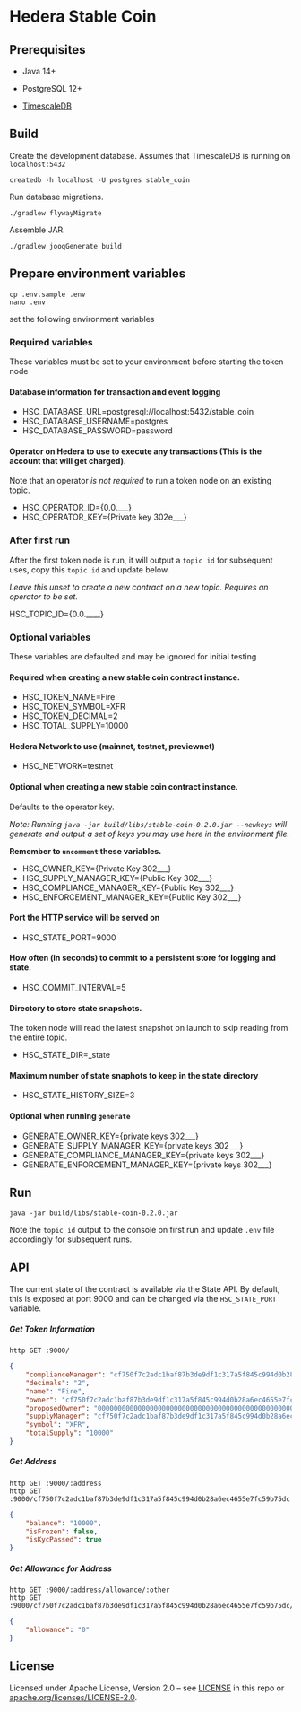 # Hedera Stable Coin

## Prerequisites

 - Java 14+

 - PostgreSQL 12+

 - [TimescaleDB](https://www.timescale.com/)

## Build

Create the development database. Assumes that TimescaleDB is running on `localhost:5432`

```
createdb -h localhost -U postgres stable_coin
```

Run database migrations.

```
./gradlew flywayMigrate
```

Assemble JAR.

```
./gradlew jooqGenerate build
```

## Prepare environment variables

```
cp .env.sample .env
nano .env
```

set the following environment variables

### Required variables

These variables must be set to your environment before starting the token node

#### Database information for transaction and event logging

- HSC_DATABASE_URL=postgresql://localhost:5432/stable_coin
- HSC_DATABASE_USERNAME=postgres
- HSC_DATABASE_PASSWORD=password

#### Operator on Hedera to use to execute any transactions (This is the account that will get charged).

Note that an operator _is not required_ to run a token node on an existing topic.

- HSC_OPERATOR_ID={0.0.___}
- HSC_OPERATOR_KEY={Private key 302e___}

### After first run

After the first token node is run, it will output a `topic id` for subsequent uses, copy this `topic id` and update below.

_Leave this unset to create a new contract on a new topic. Requires an operator to be set._

HSC_TOPIC_ID={0.0.____}

### Optional variables

These variables are defaulted and may be ignored for initial testing

#### Required when creating a new stable coin contract instance.

- HSC_TOKEN_NAME=Fire
- HSC_TOKEN_SYMBOL=XFR
- HSC_TOKEN_DECIMAL=2
- HSC_TOTAL_SUPPLY=10000

#### Hedera Network to use (mainnet, testnet, previewnet)

- HSC_NETWORK=testnet

#### Optional when creating a new stable coin contract instance.

Defaults to the operator key.

_Note: Running `java -jar build/libs/stable-coin-0.2.0.jar --newkeys` will generate and output a set of keys you may use here in the environment file._

**Remember to `uncomment` these variables.**

- HSC_OWNER_KEY={Private Key 302___}
- HSC_SUPPLY_MANAGER_KEY={Public Key 302___}
- HSC_COMPLIANCE_MANAGER_KEY={Public Key 302___}
- HSC_ENFORCEMENT_MANAGER_KEY={Public Key 302___}

#### Port the HTTP service will be served on

- HSC_STATE_PORT=9000

#### How often (in seconds) to commit to a persistent store for logging and state.

- HSC_COMMIT_INTERVAL=5

#### Directory to store state snapshots.

The token node will read the latest snapshot on launch to skip reading from the entire topic.

- HSC_STATE_DIR=_state

#### Maximum number of state snaphots to keep in the state directory

- HSC_STATE_HISTORY_SIZE=3

#### Optional when running `generate`

- GENERATE_OWNER_KEY={private keys 302___}
- GENERATE_SUPPLY_MANAGER_KEY={private keys 302___}
- GENERATE_COMPLIANCE_MANAGER_KEY={private keys 302___}
- GENERATE_ENFORCEMENT_MANAGER_KEY={private keys 302___}

## Run

```
java -jar build/libs/stable-coin-0.2.0.jar
```

Note the `topic id` output to the console on first run and update `.env` file accordingly for subsequent runs.

## API

The current state of the contract is available via the State API.
By default, this is exposed at port 9000 and can be changed via the `HSC_STATE_PORT` variable.

##### Get Token Information

```
http GET :9000/
```

```json
{
    "complianceManager": "cf750f7c2adc1baf87b3de9df1c317a5f845c994d0b28a6ec4655e7fc59b75dc",
    "decimals": "2",
    "name": "Fire",
    "owner": "cf750f7c2adc1baf87b3de9df1c317a5f845c994d0b28a6ec4655e7fc59b75dc",
    "proposedOwner": "0000000000000000000000000000000000000000000000000000000000000000",
    "supplyManager": "cf750f7c2adc1baf87b3de9df1c317a5f845c994d0b28a6ec4655e7fc59b75dc",
    "symbol": "XFR",
    "totalSupply": "10000"
}
```

##### Get Address

```
http GET :9000/:address
http GET :9000/cf750f7c2adc1baf87b3de9df1c317a5f845c994d0b28a6ec4655e7fc59b75dc
```

```json
{
    "balance": "10000",
    "isFrozen": false,
    "isKycPassed": true
}
```

##### Get Allowance for Address

```
http GET :9000/:address/allowance/:other
http GET :9000/cf750f7c2adc1baf87b3de9df1c317a5f845c994d0b28a6ec4655e7fc59b75dc/allowance/cf750f7c2adc1baf87b3de9df1c317a5f845c994d0b28a6ec4655e7fc59b75dd
```

```json
{
    "allowance": "0"
}
```


## License

Licensed under Apache License,
Version 2.0 – see [LICENSE](LICENSE) in this repo
or [apache.org/licenses/LICENSE-2.0](http://www.apache.org/licenses/LICENSE-2.0).
